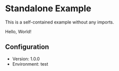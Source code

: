 # Standalone Example

This is a self-contained example without any imports.

Hello, World!

## Configuration
- Version: 1.0.0
- Environment: test 